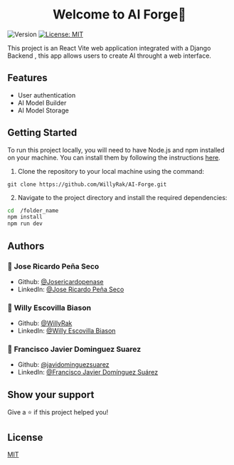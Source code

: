<h1 align="center">Welcome to AI Forge👋</h1>
<p>
  <img alt="Version" src="https://img.shields.io/badge/version-0.0.0-blue.svg?cacheSeconds=2592000" />
  <a href="#" target="_blank">
    <img alt="License: MIT" src="https://img.shields.io/badge/License-MIT-yellow.svg" />
  </a>
</p>

>

This project is an React Vite  web application integrated with a Django Backend , this app allows users to create AI throught a web interface.

## Features

- User authentication 
- AI Model Builder
- AI Model Storage

## Getting Started

To run this project locally, you will need to have Node.js and npm installed on your machine. You can install them by following the instructions [here](https://nodejs.org/en/download/).

1. Clone the repository to your local machine using the command:
   
```
git clone https://github.com/WillyRak/AI-Forge.git

```

2. Navigate to the project directory and install the required dependencies:

```sh
cd  /folder_name 
npm install
npm run dev
```

## Authors

### 👤 **Jose Ricardo Peña Seco**
* Github: [@Josericardopenase](https://github.com/josericardopenase)
* LinkedIn: [@Jose Ricardo Peña Seco](https://www.linkedin.com/in/josepe%C3%B1aseco/)
### 👤 **Willy Escovilla Biason**
* Github: [@WillyRak](https://github.com/WillyRak)
* LinkedIn: [@Willy Escovilla Biason](https://www.linkedin.com/in/willy-escovilla-biason-57388a268/)
### 👤 **Francisco Javier Dominguez Suarez**
* Github: [@javidominguezsuarez](https://github.com/javidominguezsuarez)
* LinkedIn: [@Francisco Javier Domínguez Suárez](https://www.linkedin.com/in/francisco-javier-dom%C3%ADnguez-su%C3%A1rez-b309ba199/)

## Show your support

Give a ⭐️ if this project helped you!

## License

[MIT](LICENSE)



